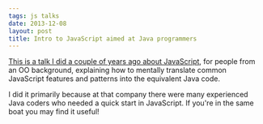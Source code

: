 ```yaml
---
tags: js talks
date: 2013-12-08
layout: post
title: Intro to JavaScript aimed at Java programmers
---
```


[This is a talk I did a couple of years ago about JavaScript](https://youtu.be/FGNKoHv7xPY), for people from an OO background, explaining how to mentally translate common JavaScript features and patterns into the equivalent Java code.

I did it primarily because at that company there were many experienced Java coders who needed a quick start in JavaScript. If you're in the same boat you may find it useful!
